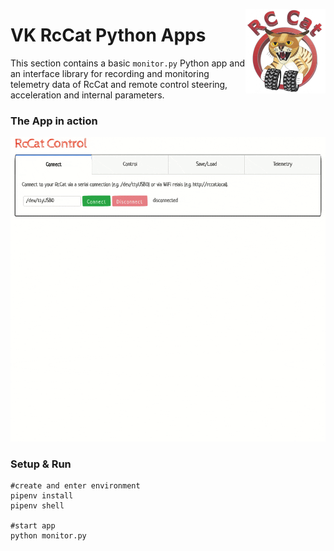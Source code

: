 <a href="#"><img src="../images/logo_small.png" width="128" height="135" align="right"/></a>

# VK RcCat Python Apps

This section contains a basic `monitor.py` Python app and an interface library for recording and monitoring telemetry data of RcCat and remote control steering, acceleration and internal parameters.


### The App in action
<div style="text-align:center"><img src="../images/monitor.gif" /></div>

### Setup & Run
```shell
#create and enter environment
pipenv install
pipenv shell

#start app
python monitor.py
```